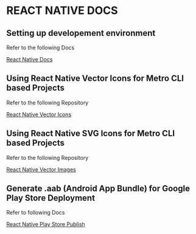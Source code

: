 # REACT NATIVE DOCS

## Setting up developement environment

Refer to the following Docs

[React Native Docs](https://reactnative.dev/docs/0.71/getting-started)

## Using React Native Vector Icons for Metro CLI based Projects

Refer to the following Repository

[React Native Vector Icons](https://github.com/oblador/react-native-vector-icons)

## Using React Native SVG Icons for Metro CLI based Projects

Refer to the following Repository

[React Native Vector Images](https://github.com/oblador/react-native-vector-image)

## Generate .aab (Android App Bundle) for Google Play Store Deployment

Refer to following Docs

[React Native Play Store Publish](https://reactnative.dev/docs/0.71/signed-apk-android)